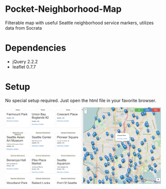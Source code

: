 # Pocket-Neighborhood-Map
Filterable map with useful Seattle neighborhood service markers, utilizes data from Socrata

# Dependencies
- jQuery 2.2.2 
- leaflet 0.7.7

# Setup
No special setup required. Just open the html file in your favorite browser.

![Screenshot](/Screenshot.PNG?raw=true "Screenshot")
